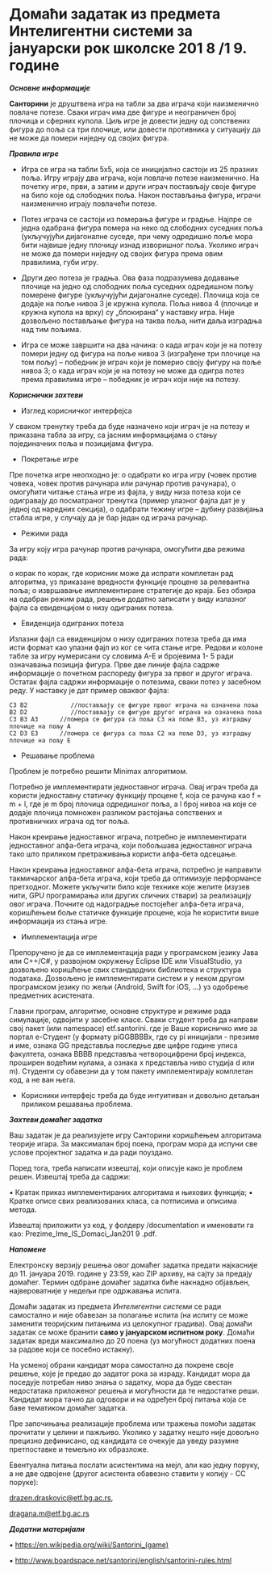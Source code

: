 # Домаћи задатак из предмета Интелигентни системи за јануарски рок школске 201 8 /1 9. године

**_Основне информације_**

**Санторини** је друштвена игра на табли за два играча који наизменично повлаче потезе. Сваки играч има две фигуре и неограничен број плочица и сферних купола. Циљ игре је довести једну од сопствених фигура до поља са три плочице, или довести противника у ситуацију да не може да помери ниједну од својих фигура.

**_Правила игре_**

- Игра се игра на табли 5x5, која се иницијално састоји из 25 празних поља. Игру играју два играча, који повлаче потезе наизменично. На почетку игре, први, а затим и други играч постављају своје фигуре на било које од слободних поља. Након постављања фигура, играчи наизменично играју повлачећи потезе.
- Потез играча се састоји из померања фигуре и градње. Најпре се једна одабрана фигура помера на неко од слободних суседних поља (укључујући дијагоналне суседе, при чему одредишно поље мора бити највише једну плочицу изнад изворишног поља. Уколико играч не може да помери ниједну од својих фигура према овим правилима, губи игру.
- Други део потеза је градња. Ова фаза подразумева додавање плочице на једно од слободних поља суседних одредишном пољу померене фигуре (укључујући дијагоналне суседе). Плочица која се додаје на поље нивоа 3 је кружна купола. Поља нивоа 4 (плочице и кружна купола на врху) су „блокирана“ у наставку игра. Није дозвољено постављање фигура на таква поља, нити даља изградња над тим пољима.


- Игра се може завршити на два начина:
    o када играч који је на потезу помери једну од фигура на поље нивоа 3 (изграђене три плочице на том пољу) – победник је играч који је померио своју фигуру на поље нивоа 3;
    o када играч који је на потезу не може да одигра потез према правилима игре – победник је играч који није на потезу.

**_Кориснички захтеви_**

- Изглед корисничког интерфејса

У сваком тренутку треба да буде назначено који играч је на потезу и приказана табла за игру, са јасним информацијама о стању појединачних поља и позицијама фигура.

- Покретање игре

Пре почетка игре неопходно је:
o одабрати ко игра игру (човек против човека, човек против рачунара или рачунар против рачунара),
o омогућити читање стања игре из фајла, у виду низа потеза који се одигравају до посматраног тренутка (пример улазног фајла дат је у једној од наредних секција),
o одабрати тежину игре – дубину развијања стабла игре, у случају да је бар један од играча рачунар.

- Режими рада

За игру коју игра рачунар против рачунара, омогућити два режима рада:

o корак по корак, где корисник може да испрати комплетан рад алгоритма, уз приказане вредности функције процене за релевантна поља;
o извршавање имплементиране стратегије до краја. Без обзира на одабран режим рада, решење додатно записати у виду излазног фајла са евиденцијом о низу одиграних потеза.


- Евиденција одиграних потеза

Излазни фајл са евиденцијом о низу одиграних потеза треба да има исти формат као улазни фајл из ког се чита стање игре. Редови и колоне табле за игру нумерисани су словима А-E и бројевима 1- 5 ради означавања позиција фигура. Прве две линије фајла садрже информације о почетном распореду фигура за првог и другог играча. Остатак фајла садржи информације о потезима, сваки потез у засебном реду. У наставку је дат пример оваквог фајла:

```
C3 B2            //постављају се фигуре првог играча на означена поља
B2 D2            //постављају се фигуре другог играча на означена поља
C3 B3 A3      //помера се фигура са поља C3 на поље B3, уз изградњу плочице на пољу A
C2 D3 E3      //помера се фигура са поља C2 на поље D3, уз изградњу плочице на пољу E
```

- Решавање проблема

Проблем је потребно решити Minimax алгоритмом.

Потребно је имплементирати једноставног играча. Овај играч треба да користи једноставну статичку функцију процене f, кoja се рачуна као f = m + l, где је m број плочица одредишног поља, а l број нивоа на које се додаје плочица помножен разликом растојања сопствених и противничких играча од тог поља.

Након креирање једноставног играча, потребно је имплементирати једноставног алфа-бета играча, који побољшава једноставног играча тако што приликом претраживања користи алфа-бета одсецање.

Након креирања једноставног алфа-бета играча, потребно је направити такмичарског алфа-бета играча, који треба да оптимизује перформансе претходног. Можете укључити било које технике које желите (изузев нити, GPU програмирања или других сличних ствари) за реализацију овог играча. Почните од надоградње постојећег алфа-бета играча, коришћењем боље статичке функције процене, која ће користити више информација из стања игре.

- Имплементација игре

Препоручено је да се имплементација ради у програмском језику Јава или C++/C#, у развојном окружењу Eclipse IDE или VisualStudio, уз дозвољено коришћење свих стандардних библиотека и структура података. Дозвољено је имплементирати систем и у неком другом програмском језику по жељи (Android, Swift for iOS, ...) уз одобрење предметних асистената.


Главни програм, алгоритме, основне структуре и режиме рада симулације, одвојити у засебне класе. Сваки студент треба да направи свој пакет (или namespace) etf.santorini.<username> где је <username> Ваше корисничко име за портал е-Студент (у формату piGGBBBBx, где су pi иницијали - презиме и име, ознака GG представља последње две цифре године уписа факултета, ознака BBBB представља четвороцифрени број индекса, проширен водећим нулама, а ознака x представља ниво студија d или m). Студенти су обавезни да у том пакету имплементирају комплетан код, а не ван њега.

- Корисники интерфејс треба да буде интуитиван и довољно детаљан приликом решавања проблема.

**_Захтеви домаћег задатка_**

Ваш задатак је да реализујете игру Санторини коришћењем алгоритама теорије игара. За максималан број поена, програм мора да испуни све услове пројектног задатка и да ради поуздано.

Поред тога, треба написати извештај, који описује како је проблем решен. Извештај треба да садржи:

▪ Кратак приказ имплементираних алгоритама и њихових функција;
▪ Кратке описе свих реализованих класа, са потписима и описима метода.

Извештај приложити уз код, у фолдеру /documentation и именовати га као: Prezime_Ime_IS_Domaci_Jan201 9 .pdf.

**_Напомене_**

Електронску верзију решења овог домаћег задатка предати најкасније до 11. јануара 2019. године у 23:59, као ZIP архиву, на сајту за предају домаћег. Термин одбране домаћег задатка биће накнадно објављен, највероватније у недељи пре одржавања испита.

Домаћи задатак из предмета _Интелигентни системи_ се ради самостално и није обавезан за полагање испита (на испиту се може заменити теоријским питањима из целокупног градива). Овај домаћи задатак се може бранити **само у јануарском испитном року**. Домаћи задатак вреди максимално до 20 поена (уз могућност додатних поена за радове који се посебно истакну).

На усменој обрани кандидат мора самостално да покрене своје решење, које је предао до задатог рока за израду. Кандидат мора да поседује потребан ниво знања о задатку, мора да буде свестан недостатака приложеног решења и могућности да те недостатке реши. Кандидат мора тачно да одговори и на одређен број питања која се баве тематиком домаћег задатка.

Пре започињања реализације проблема или тражења помоћи задатак прочитати у целини и пажљиво. Уколико у задатку нешто није довољно прецизно дефинисано, од кандидата се очекује да уведу разумне претпоставке и темељно их образложе.


Евентуална питања послати асистентима на мејл, али као једну поруку, а не две одвојене (другог асистента обавезно ставити у копију - CC поруке):

drazen.draskovic@etf.bg.ac.rs,

dragana.m@etf.bg.ac.rs

**_Додатни материјали_**

▪ https://en.wikipedia.org/wiki/Santorini_(game)

▪ http://www.boardspace.net/santorini/english/santorini-rules.html



